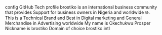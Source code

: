config GitHub Tech profile
brostiko is an international business community that provides Support for business owners in Nigeria and worldwide 🌐.  
This is a Technical Brand and Best in Digital marketing and General Merchandise in Advertising worldwide
My name is Okechukwu Prosper
Nickname is brostiko
Domain of choice brostiko.intl
